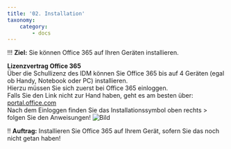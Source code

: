 ```yaml
---
title: '02. Installation'
taxonomy:
    category:
        - docs
---
```


!!! **Ziel:** Sie können Office 365 auf Ihren Geräten installieren.

**Lizenzvertrag Office 365**<br>
Über die Schullizenz des IDM können Sie Office 365 bis auf 4 Geräten (egal ob Handy, Notebook oder PC) installieren.<br>
Hierzu müssen Sie sich zuerst bei Office 365 einloggen.<br>
Falls Sie den Link nicht zur Hand haben, geht es am besten über: [portal.office.com](https://portal.office.com)<br>
Nach dem Einloggen finden Sie das Installationssymbol oben rechts > folgen Sie den Anweisungen!
![Bild](http://tacamo.ch/byod/resources/365_inst.jpg)

!! **Auftrag:** Installieren Sie Office 365 auf Ihrem Gerät, sofern Sie das noch nicht getan haben!

